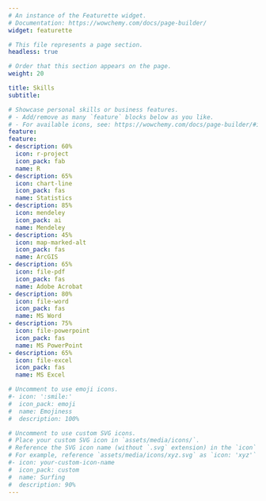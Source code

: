 ```yaml
---
# An instance of the Featurette widget.
# Documentation: https://wowchemy.com/docs/page-builder/
widget: featurette

# This file represents a page section.
headless: true

# Order that this section appears on the page.
weight: 20

title: Skills
subtitle:

# Showcase personal skills or business features.
# - Add/remove as many `feature` blocks below as you like.
# - For available icons, see: https://wowchemy.com/docs/page-builder/#icons
feature:
feature:
- description: 60%
  icon: r-project
  icon_pack: fab
  name: R
- description: 65%
  icon: chart-line
  icon_pack: fas
  name: Statistics
- description: 85%
  icon: mendeley
  icon_pack: ai
  name: Mendeley
- description: 45%
  icon: map-marked-alt
  icon_pack: fas
  name: ArcGIS
- description: 65%
  icon: file-pdf
  icon_pack: fas
  name: Adobe Acrobat
- description: 80%
  icon: file-word
  icon_pack: fas
  name: MS Word
- description: 75%
  icon: file-powerpoint
  icon_pack: fas
  name: MS PowerPoint
- description: 65%
  icon: file-excel
  icon_pack: fas
  name: MS Excel

# Uncomment to use emoji icons.
#- icon: ':smile:'
#  icon_pack: emoji
#  name: Emojiness
#  description: 100% 

# Uncomment to use custom SVG icons.
# Place your custom SVG icon in `assets/media/icons/`.
# Reference the SVG icon name (without `.svg` extension) in the `icon` field.
# For example, reference `assets/media/icons/xyz.svg` as `icon: 'xyz'`
#- icon: your-custom-icon-name
#  icon_pack: custom
#  name: Surfing
#  description: 90%
---
```

